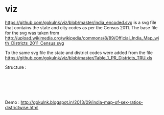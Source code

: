 viz
===

https://github.com/gokulnk/viz/blob/master/india_encoded.svg is a svg file that contains the state and city codes as 
per the Census 2011. The base file for the svg was taken from 
http://upload.wikimedia.org/wikipedia/commons/8/89/Official_India_Map_with_Districts_2011_Census.svg

To the same svg file the state and district codes were added from the file 
https://github.com/gokulnk/viz/blob/master/Table_1_PR_Districts_TRU.xls

Structure : 

<code>
<g title="Bihar" entity_type="state" entity_id="10">

<path title="Paschim Champaran" entity_type="district" entity_id="1" d="M 582.47648,570.42447 . L 582.47648,570.42447 z" ></path>
</code>

Demo : http://gokulnk.blogspot.in/2013/09/india-map-of-sex-ratios-districtwise.html


